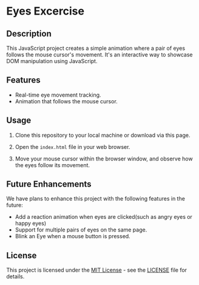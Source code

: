 # Eyes Excercise


## Description

This JavaScript project creates a simple animation where a pair of eyes follows the mouse cursor's movement. It's an interactive way to showcase DOM manipulation using JavaScript. 

## Features

- Real-time eye movement tracking.
- Animation that follows the mouse cursor.

## Usage

1. Clone this repository to your local machine or download via this page.

2. Open the `index.html` file in your web browser.

3. Move your mouse cursor within the browser window, and observe how the eyes follow its movement.

##  Future Enhancements

We have plans to enhance this project with the following features in the future:

-  Add a reaction animation when eyes are clicked(such as angry eyes or happy eyes)
-  Support for multiple pairs of eyes on the same page.
-  Blink an Eye when a mouse button is pressed.

## License

This project is licensed under the [MIT License](LICENSE) - see the [LICENSE](LICENSE) file for details.


